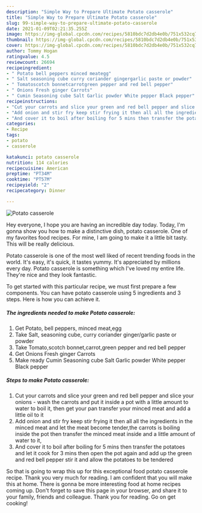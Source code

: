 ```yaml
---
description: "Simple Way to Prepare Ultimate Potato casserole"
title: "Simple Way to Prepare Ultimate Potato casserole"
slug: 99-simple-way-to-prepare-ultimate-potato-casserole
date: 2021-01-09T02:21:35.255Z
image: https://img-global.cpcdn.com/recipes/5810bdc7d2db4e0b/751x532cq70/potato-casserole-recipe-main-photo.jpg
thumbnail: https://img-global.cpcdn.com/recipes/5810bdc7d2db4e0b/751x532cq70/potato-casserole-recipe-main-photo.jpg
cover: https://img-global.cpcdn.com/recipes/5810bdc7d2db4e0b/751x532cq70/potato-casserole-recipe-main-photo.jpg
author: Tommy Hogan
ratingvalue: 4.5
reviewcount: 26694
recipeingredient:
- " Potato bell peppers minced meategg"
- " Salt seasoning cube curry coriander gingergarlic paste or powder"
- " Tomatoscotch bonnetcarrotgreen pepper and red bell pepper"
- " Onions Fresh ginger Carrots"
- " Cumin Seasoning cube Salt Garlic powder White pepper Black pepper"
recipeinstructions:
- "Cut your carrots and slice your green and red bell pepper and slice your onions  wash the carrots and put it inside a pot with a little amount to water to boil it, then get your pan transfer your minced meat and add a little oil to it"
- "Add onion and stir fry keep stir frying it then all all the ingredients in the minced meat and let the meat become tender,the carrots is boiling inside the pot then transfer the minced meat inside and a little amount of water to it,"
- "And cover it to boil after boiling for 5 mins then transfer the potatoes and let it cook for 3 mins then open the pot again and add up the green and red bell pepper stir it and allow the potatoes to be tendered"
categories:
- Recipe
tags:
- potato
- casserole

katakunci: potato casserole 
nutrition: 114 calories
recipecuisine: American
preptime: "PT34M"
cooktime: "PT57M"
recipeyield: "2"
recipecategory: Dinner

---
```



![Potato casserole](https://img-global.cpcdn.com/recipes/5810bdc7d2db4e0b/751x532cq70/potato-casserole-recipe-main-photo.jpg)

Hey everyone, I hope you are having an incredible day today. Today, I'm gonna show you how to make a distinctive dish, potato casserole. One of my favorites food recipes. For mine, I am going to make it a little bit tasty. This will be really delicious.



Potato casserole is one of the most well liked of recent trending foods in the world. It's easy, it's quick, it tastes yummy. It's appreciated by millions every day. Potato casserole is something which I've loved my entire life. They're nice and they look fantastic.


To get started with this particular recipe, we must first prepare a few components. You can have potato casserole using 5 ingredients and 3 steps. Here is how you can achieve it.

<!--inarticleads1-->

##### The ingredients needed to make Potato casserole:

1. Get  Potato, bell peppers, minced meat,egg
1. Take  Salt, seasoning cube, curry coriander ginger/garlic paste or powder
1. Take  Tomato,scotch bonnet,carrot,green pepper and red bell pepper
1. Get  Onions Fresh ginger Carrots
1. Make ready  Cumin Seasoning cube Salt Garlic powder White pepper Black pepper




<!--inarticleads2-->

##### Steps to make Potato casserole:

1. Cut your carrots and slice your green and red bell pepper and slice your onions  - wash the carrots and put it inside a pot with a little amount to water to boil it, then get your pan transfer your minced meat and add a little oil to it
1. Add onion and stir fry keep stir frying it then all all the ingredients in the minced meat and let the meat become tender,the carrots is boiling inside the pot then transfer the minced meat inside and a little amount of water to it,
1. And cover it to boil after boiling for 5 mins then transfer the potatoes and let it cook for 3 mins then open the pot again and add up the green and red bell pepper stir it and allow the potatoes to be tendered




So that is going to wrap this up for this exceptional food potato casserole recipe. Thank you very much for reading. I am confident that you will make this at home. There is gonna be more interesting food at home recipes coming up. Don't forget to save this page in your browser, and share it to your family, friends and colleague. Thank you for reading. Go on get cooking!
